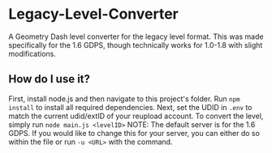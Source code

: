 # Legacy-Level-Converter
A Geometry Dash level converter for the legacy level format. This was made specifically for the 1.6 GDPS, though technically works for 1.0-1.8 with slight modifications.
## How do I use it?
First, install node.js and then navigate to this project's folder.
Run `npm install` to install all required dependencies.
Next, set the UDID in `.env` to match the current udid/extID of your reupload account.
To convert the level, simply run `node main.js <levelID>`
NOTE: The default server is for the 1.6 GDPS. If you would like to change this for your server, you can either do so within the file or run `-u <URL>` with the command.
